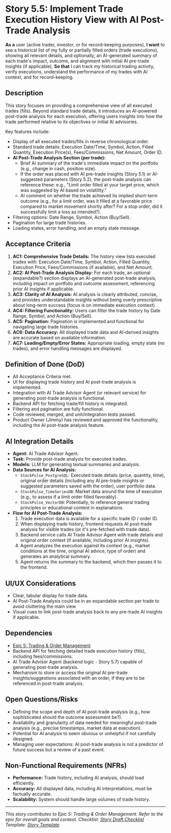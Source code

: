 <!--
Epic: Trading & Order Management
Epic Link: [Epic 5: Trading & Order Management](../epic-5.md)
Story ID: 5.5
Story Title: Implement Trade Execution History View with AI Post-Trade Analysis
Persona: User (Active Trader, Investor, Record Keeper)
Reporter: Jimmy (Product Owner)
Assignee: TBD (Development Team / AI Specialist)
Status: To Do
Estimate: TBD (e.g., 8 Story Points)
Sprint: TBD
Release: TBD
-->

# Story 5.5: Implement Trade Execution History View with AI Post-Trade Analysis

**As a** user (active trader, investor, or for record-keeping purposes),
**I want** to see a historical list of my fully or partially filled orders (trade executions), showing all relevant details, and optionally, an AI-generated summary of each trade's impact, outcome, and alignment with initial AI pre-trade insights (if applicable),
**So that** I can track my historical trading activity, verify executions, understand the performance of my trades with AI context, and for record-keeping.

## Description
This story focuses on providing a comprehensive view of all executed trades (fills). Beyond standard trade details, it introduces an AI-powered post-trade analysis for each execution, offering users insights into how the trade performed relative to its objectives or initial AI advisories.

Key features include:
-   Display of all executed trades/fills in reverse chronological order.
-   Standard trade details: Execution Date/Time, Symbol, Action, Filled Quantity, Execution Price(s), Fees/Commissions, Net Amount, Order ID.
-   **AI Post-Trade Analysis Section (per trade):**
    -   Brief AI summary of the trade's immediate impact on the portfolio (e.g., change in cash, position size).
    -   If the order was placed with AI pre-trade insights (Story 5.1) or AI-suggested parameters (Story 5.2), the post-trade analysis can reference these: e.g., "Limit order filled at your target price, which was suggested by AI based on volatility."
    -   AI comment on whether the trade achieved its implied short-term outcome (e.g., for a limit order, was it filled at a favorable price compared to market movement shortly after? For a stop order, did it successfully limit a loss as intended?).
-   Filtering options: Date Range, Symbol, Action (Buy/Sell).
-   Pagination for large trade histories.
-   Loading states, error handling, and an empty state message.

## Acceptance Criteria

1.  **AC1: Comprehensive Trade Details:** The history view lists executed trades with: Execution Date/Time, Symbol, Action, Filled Quantity, Execution Price, Fees/Commissions (if available), and Net Amount.
2.  **AC2: AI Post-Trade Analysis Display:** For each trade, an optional (expandable?) section displays an AI-generated post-trade analysis, including impact on portfolio and outcome assessment, referencing prior AI insights if applicable.
3.  **AC3: Clarity of AI Analysis:** AI analysis is clearly attributed, concise, and provides understandable insights without being overly prescriptive about long-term success (focus is on immediate execution context).
4.  **AC4: Filtering Functionality:** Users can filter the trade history by Date Range, Symbol, and Action (Buy/Sell).
5.  **AC5: Pagination:** Pagination is implemented and functional for navigating large trade histories.
6.  **AC6: Data Accuracy:** All displayed trade data and AI-derived insights are accurate based on available information.
7.  **AC7: Loading/Empty/Error States:** Appropriate loading, empty state (no trades), and error handling messages are displayed.

## Definition of Done (DoD)

-   All Acceptance Criteria met.
-   UI for displaying trade history and AI post-trade analysis is implemented.
-   Integration with AI Trade Advisor Agent (or relevant service) for generating post-trade analysis is functional.
-   Backend API for fetching trade/fill history is integrated.
-   Filtering and pagination are fully functional.
-   Code reviewed, merged, and unit/integration tests passed.
-   Product Owner (Jimmy) has reviewed and approved the functionality, including the AI post-trade analysis feature.

## AI Integration Details

-   **Agent:** AI Trade Advisor Agent.
-   **Task:** Provide post-trade analysis for executed trades.
-   **Models:** LLM for generating textual summaries and analysis.
-   **Data Sources for AI Analysis:**
    -   `StockPulse_PostgreSQL`: Executed trade details (price, quantity, time), original order details (including any AI pre-trade insights or suggested parameters saved with the order), user portfolio data.
    -   `StockPulse_TimeSeriesDB`: Market data around the time of execution (e.g., to assess if a limit order filled favorably).
    -   `StockPulse_VectorDB`: Potentially, to reference general trading principles or educational content in explanations.
-   **Flow for AI Post-Trade Analysis:**
    1.  Trade execution data is available for a specific trade ID / order ID.
    2.  When displaying trade history, frontend requests AI post-trade analysis for visible trades (or it's pre-fetched with trade data).
    3.  Backend service calls AI Trade Advisor Agent with trade details and original order context (if available, including prior AI insights).
    4.  Agent analyzes the execution against its context (e.g., market conditions at the time, original AI advice, type of order) and generates an analytical summary.
    5.  Agent returns the summary to the backend, which then passes it to the frontend.

## UI/UX Considerations

-   Clear, tabular display for trade data.
-   AI Post-Trade Analysis could be in an expandable section per trade to avoid cluttering the main view.
-   Visual cues to link post-trade analysis back to any pre-trade AI insights if applicable.

## Dependencies

-   [Epic 5: Trading & Order Management](../epic-5.md)
-   Backend API for fetching detailed trade execution history (fills), including fees/commissions.
-   AI Trade Advisor Agent (backend logic - Story 5.7) capable of generating post-trade analysis.
-   Mechanism to store or access the original AI pre-trade insights/suggestions associated with an order, if they are to be referenced in post-trade analysis.

## Open Questions/Risks

-   Defining the scope and depth of AI post-trade analysis (e.g., how sophisticated should the outcome assessment be?).
-   Availability and granularity of data needed for meaningful post-trade analysis (e.g., precise timestamps, market data at execution).
-   Potential for AI analysis to seem obvious or unhelpful if not carefully designed.
-   Managing user expectations: AI post-trade analysis is not a predictor of future success but a review of a past event.

## Non-Functional Requirements (NFRs)

-   **Performance:** Trade history, including AI analysis, should load efficiently.
-   **Accuracy:** All displayed data, including AI interpretations, must be factually accurate.
-   **Scalability:** System should handle large volumes of trade history.

---
*This story contributes to Epic 5: Trading & Order Management. Refer to the epic for overall goals and context.*
*Checklist: [Story Draft Checklist](../../../bmad-agent/checklists/story-draft-checklist.md)*
*Template: [Story Template](../../../bmad-agent/templates/story-tmpl.md)* 